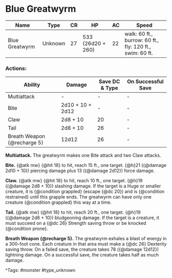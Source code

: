 # Blue Greatwyrm

| Name | Type | CR | HP | AC | Speed |
|------|------|----|----|----|-------|
| Blue Greatwyrm | Unknown | 27 | 533 (26d20 + 260) | 22 | walk: 60 ft., burrow: 60 ft., fly: 120 ft., swim: 60 ft. |

### Actions:

| Ability | Damage | Save DC & Type | On Successful Save |
|---------|--------|----------------|--------------------|
| Multiattack | - | - | - |
| Bite | 2d10 + 10 + 2d12 | - | - |
| Claw | 2d8 + 10 | 20 | - |
| Tail | 2d8 + 10 | 26 | - |
| Breath Weapon {@recharge 5} | 12d12 | 26 | - |


**Multiattack.** The greatwyrm makes one Bite attack and two Claw attacks.

**Bite.** {@atk mw} {@hit 18} to hit, reach 15 ft., one target. {@h}21 ({@damage 2d10 + 10}) piercing damage plus 13 ({@damage 2d12}) force damage.

**Claw.** {@atk mw} {@hit 18} to hit, reach 10 ft., one target. {@h}19 ({@damage 2d8 + 10}) slashing damage. If the target is a Huge or smaller creature, it is {@condition grappled} (escape {@dc 20}) and is {@condition restrained} until this grapple ends. The greatwyrm can have only one creature {@condition grappled} this way at a time.

**Tail.** {@atk mw} {@hit 18} to hit, reach 20 ft., one target. {@h}19 ({@damage 2d8 + 10}) bludgeoning damage. If the target is a creature, it must succeed on a {@dc 26} Strength saving throw or be knocked {@condition prone}.

**Breath Weapon {@recharge 5}.** The greatwyrm exhales a blast of energy in a 300-foot cone. Each creature in that area must make a {@dc 26} Dexterity saving throw. On a failed save, the creature takes 78 ({@damage 12d12}) lightning damage. On a successful save, the creature takes half as much damage.

^Tags: #monster #type_unknown